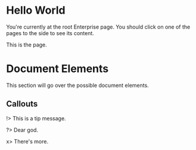 # Hello World

You're currently at the root Enterprise page. You should click on one of the pages to the side to see its content.

This is the page.

# Document Elements

This section will go over the possible document elements.

## Callouts

!> This is a tip message.

?> Dear god.

x> There's more.
